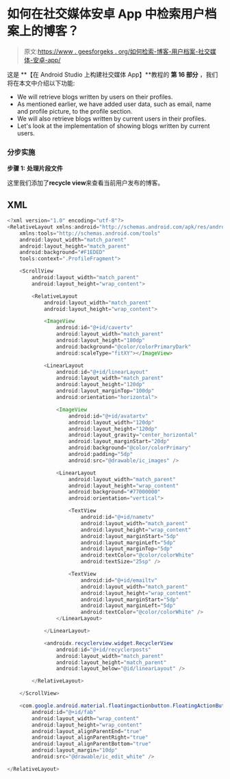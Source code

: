 # 如何在社交媒体安卓 App 中检索用户档案上的博客？

> 原文:[https://www . geesforgeks . org/如何检索-博客-用户档案-社交媒体-安卓-app/](https://www.geeksforgeeks.org/how-to-retrieve-blogs-on-user-profile-in-social-media-android-app/)

这是 **【在 Android Studio 上构建社交媒体 App】**教程的 **第 16 部分** ，我们将在本文中介绍以下功能:

*   We will retrieve blogs written by users on their profiles.
*   As mentioned earlier, we have added user data, such as email, name and profile picture, to the profile section.
*   We will also retrieve blogs written by current users in their profiles.
*   Let's look at the implementation of showing blogs written by current users.

### **分步实施**

**步骤 1:** **处理片段文件**

这里我们添加了**recycle view**来查看当前用户发布的博客。

## XML

```java
<?xml version="1.0" encoding="utf-8"?>
<RelativeLayout xmlns:android="http://schemas.android.com/apk/res/android"
    xmlns:tools="http://schemas.android.com/tools"
    android:layout_width="match_parent"
    android:layout_height="match_parent"
    android:background="#F1EDED"
    tools:context=".ProfileFragment">

    <ScrollView
        android:layout_width="match_parent"
        android:layout_height="wrap_content">

        <RelativeLayout
            android:layout_width="match_parent"
            android:layout_height="wrap_content">

            <ImageView
                android:id="@+id/cavertv"
                android:layout_width="match_parent"
                android:layout_height="180dp"
                android:background="@color/colorPrimaryDark"
                android:scaleType="fitXY"></ImageView>

            <LinearLayout
                android:id="@+id/linearLayout"
                android:layout_width="match_parent"
                android:layout_height="120dp"
                android:layout_marginTop="100dp"
                android:orientation="horizontal">

                <ImageView
                    android:id="@+id/avatartv"
                    android:layout_width="120dp"
                    android:layout_height="120dp"
                    android:layout_gravity="center_horizontal"
                    android:layout_marginStart="20dp"
                    android:background="@color/colorPrimary"
                    android:padding="5dp"
                    android:src="@drawable/ic_images" />

                <LinearLayout
                    android:layout_width="match_parent"
                    android:layout_height="wrap_content"
                    android:background="#77000000"
                    android:orientation="vertical">

                    <TextView
                        android:id="@+id/nametv"
                        android:layout_width="match_parent"
                        android:layout_height="wrap_content"
                        android:layout_marginStart="5dp"
                        android:layout_marginLeft="5dp"
                        android:layout_marginTop="5dp"
                        android:textColor="@color/colorWhite"
                        android:textSize="25sp" />

                    <TextView
                        android:id="@+id/emailtv"
                        android:layout_width="match_parent"
                        android:layout_height="wrap_content"
                        android:layout_marginStart="5dp"
                        android:layout_marginLeft="5dp"
                        android:textColor="@color/colorWhite" />
                </LinearLayout>

            </LinearLayout>

            <androidx.recyclerview.widget.RecyclerView
                android:id="@+id/recyclerposts"
                android:layout_width="match_parent"
                android:layout_height="match_parent"
                android:layout_below="@id/linearLayout" />

        </RelativeLayout>

    </ScrollView>

    <com.google.android.material.floatingactionbutton.FloatingActionButton
        android:id="@+id/fab"
        android:layout_width="wrap_content"
        android:layout_height="wrap_content"
        android:layout_alignParentEnd="true"
        android:layout_alignParentRight="true"
        android:layout_alignParentBottom="true"
        android:layout_margin="10dp"
        android:src="@drawable/ic_edit_white" />

</RelativeLayout>
```